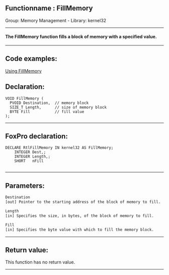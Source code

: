 <link rel="stylesheet" type="text/css" href="../../css/win32api.css">  
<link rel="stylesheet" href="https://cdnjs.cloudflare.com/ajax/libs/font-awesome/4.7.0/css/font-awesome.min.css">

## Functionname : FillMemory
Group: Memory Management - Library: kernel32    
***  


#### The FillMemory function fills a block of memory with a specified value.
***  


## Code examples:
[Using FillMemory](../../samples/sample_198.md)  

## Declaration:
```foxpro  
VOID FillMemory (
  PVOID Destination,  // memory block
  SIZE_T Length,      // size of memory block
  BYTE Fill           // fill value
);  
```  
***  


## FoxPro declaration:
```foxpro  
DECLARE RtlFillMemory IN kernel32 AS FillMemory;
	INTEGER Dest,;
	INTEGER Length,;
	SHORT   nFill
  
```  
***  


## Parameters:
```txt  
Destination
[out] Pointer to the starting address of the block of memory to fill.

Length
[in] Specifies the size, in bytes, of the block of memory to fill.

Fill
[in] Specifies the byte value with which to fill the memory block.  
```  
***  


## Return value:
This function has no return value.   
***  

